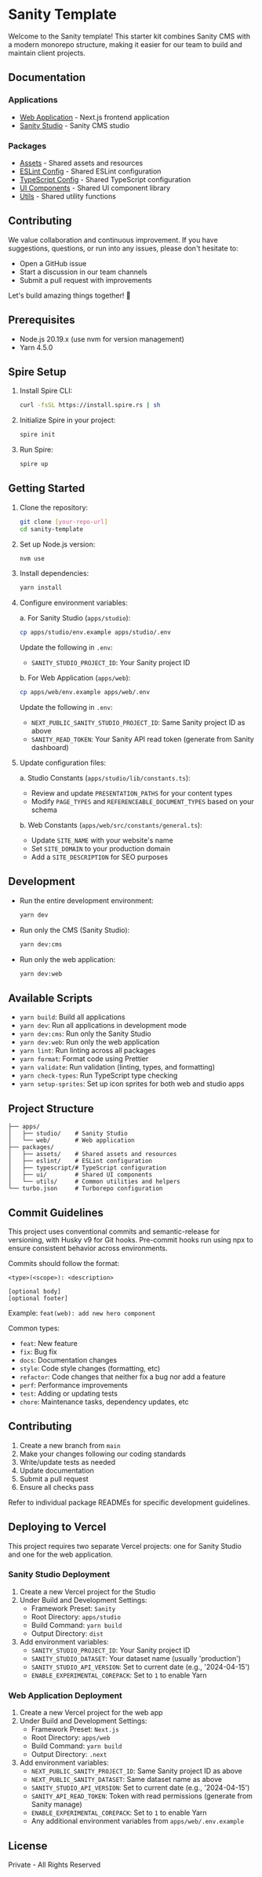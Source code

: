 # Sanity Template

Welcome to the Sanity template! This starter kit combines Sanity CMS with a modern monorepo structure, making it easier
for our team to build and maintain client projects.

## Documentation

### Applications
- [Web Application](apps/web/README.md) - Next.js frontend application
- [Sanity Studio](apps/studio/README.md) - Sanity CMS studio

### Packages
- [Assets](packages/assets/README.md) - Shared assets and resources
- [ESLint Config](packages/eslint/README.md) - Shared ESLint configuration
- [TypeScript Config](packages/typescript/README.md) - Shared TypeScript configuration
- [UI Components](packages/ui/README.md) - Shared UI component library
- [Utils](packages/utils/README.md) - Shared utility functions

## Contributing

We value collaboration and continuous improvement. If you have suggestions, questions, or run into any issues, please
don't hesitate to:

- Open a GitHub issue
- Start a discussion in our team channels
- Submit a pull request with improvements

Let's build amazing things together! 🚀

## Prerequisites

- Node.js 20.19.x (use nvm for version management)
- Yarn 4.5.0

## Spire Setup

1. Install Spire CLI:

   ```bash
   curl -fsSL https://install.spire.rs | sh
   ```

2. Initialize Spire in your project:

   ```bash
   spire init
   ```

3. Run Spire:

   ```bash
   spire up
   ```

## Getting Started

1. Clone the repository:

   ```bash
   git clone [your-repo-url]
   cd sanity-template
   ```

2. Set up Node.js version:

   ```bash
   nvm use
   ```

3. Install dependencies:

   ```bash
   yarn install
   ```

4. Configure environment variables:

   a. For Sanity Studio (`apps/studio`):

   ```bash
   cp apps/studio/env.example apps/studio/.env
   ```

   Update the following in `.env`:

   - `SANITY_STUDIO_PROJECT_ID`: Your Sanity project ID

   b. For Web Application (`apps/web`):

   ```bash
   cp apps/web/env.example apps/web/.env
   ```

   Update the following in `.env`:

   - `NEXT_PUBLIC_SANITY_STUDIO_PROJECT_ID`: Same Sanity project ID as above
   - `SANITY_READ_TOKEN`: Your Sanity API read token (generate from Sanity dashboard)

5. Update configuration files:

   a. Studio Constants (`apps/studio/lib/constants.ts`):

   - Review and update `PRESENTATION_PATHS` for your content types
   - Modify `PAGE_TYPES` and `REFERENCEABLE_DOCUMENT_TYPES` based on your schema

   b. Web Constants (`apps/web/src/constants/general.ts`):

   - Update `SITE_NAME` with your website's name
   - Set `SITE_DOMAIN` to your production domain
   - Add a `SITE_DESCRIPTION` for SEO purposes

## Development

- Run the entire development environment:

  ```bash
  yarn dev
  ```

- Run only the CMS (Sanity Studio):

  ```bash
  yarn dev:cms
  ```

- Run only the web application:
  ```bash
  yarn dev:web
  ```

## Available Scripts

- `yarn build`: Build all applications
- `yarn dev`: Run all applications in development mode
- `yarn dev:cms`: Run only the Sanity Studio
- `yarn dev:web`: Run only the web application
- `yarn lint`: Run linting across all packages
- `yarn format`: Format code using Prettier
- `yarn validate`: Run validation (linting, types, and formatting)
- `yarn check-types`: Run TypeScript type checking
- `yarn setup-sprites`: Set up icon sprites for both web and studio apps

## Project Structure

```
├── apps/
│   ├── studio/    # Sanity Studio
│   └── web/       # Web application
├── packages/
│   ├── assets/    # Shared assets and resources
│   ├── eslint/    # ESLint configuration
│   ├── typescript/# TypeScript configuration
│   ├── ui/        # Shared UI components
│   └── utils/     # Common utilities and helpers
└── turbo.json     # Turborepo configuration
```

## Commit Guidelines

This project uses conventional commits and semantic-release for versioning, with Husky v9 for Git hooks. Pre-commit
hooks run using npx to ensure consistent behavior across environments.

Commits should follow the format:

```
<type>(<scope>): <description>

[optional body]
[optional footer]
```

Example: `feat(web): add new hero component`

Common types:

- `feat`: New feature
- `fix`: Bug fix
- `docs`: Documentation changes
- `style`: Code style changes (formatting, etc)
- `refactor`: Code changes that neither fix a bug nor add a feature
- `perf`: Performance improvements
- `test`: Adding or updating tests
- `chore`: Maintenance tasks, dependency updates, etc

## Contributing

1. Create a new branch from `main`
2. Make your changes following our coding standards
3. Write/update tests as needed
4. Update documentation
5. Submit a pull request
6. Ensure all checks pass

Refer to individual package READMEs for specific development guidelines.

## Deploying to Vercel

This project requires two separate Vercel projects: one for Sanity Studio and one for the web application.

### Sanity Studio Deployment

1. Create a new Vercel project for the Studio
2. Under Build and Development Settings:
   - Framework Preset: `Sanity`
   - Root Directory: `apps/studio`
   - Build Command: `yarn build`
   - Output Directory: `dist`
3. Add environment variables:
   - `SANITY_STUDIO_PROJECT_ID`: Your Sanity project ID
   - `SANITY_STUDIO_DATASET`: Your dataset name (usually 'production')
   - `SANITY_STUDIO_API_VERSION`: Set to current date (e.g., '2024-04-15')
   - `ENABLE_EXPERIMENTAL_COREPACK`: Set to `1` to enable Yarn

### Web Application Deployment

1. Create a new Vercel project for the web app
2. Under Build and Development Settings:
   - Framework Preset: `Next.js`
   - Root Directory: `apps/web`
   - Build Command: `yarn build`
   - Output Directory: `.next`
3. Add environment variables:
   - `NEXT_PUBLIC_SANITY_PROJECT_ID`: Same Sanity project ID as above
   - `NEXT_PUBLIC_SANITY_DATASET`: Same dataset name as above
   - `SANITY_STUDIO_API_VERSION`: Set to current date (e.g., '2024-04-15')
   - `SANITY_API_READ_TOKEN`: Token with read permissions (generate from Sanity manage)
   - `ENABLE_EXPERIMENTAL_COREPACK`: Set to `1` to enable Yarn
   - Any additional environment variables from `apps/web/.env.example`

## License

Private - All Rights Reserved

